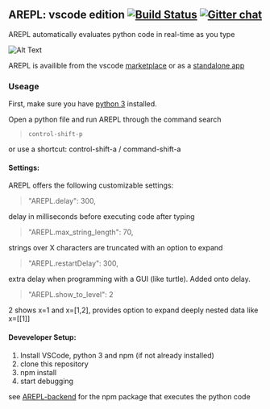 ## AREPL: vscode edition [![Build Status](https://travis-ci.org/Almenon/AREPL-vscode.svg?branch=master)](https://travis-ci.org/Almenon/AREPL-vscode) [![Gitter chat](https://badges.gitter.im/arepl/gitter.png)](https://gitter.im/arepl/lobby)

AREPL automatically evaluates python code in real-time as you type

![Alt Text](https://raw.githubusercontent.com/Almenon/AREPL-vscode/master/example.gif)

AREPL is availible from the vscode [marketplace](https://marketplace.visualstudio.com/items?itemName=almenon.arepl#overview) or as a [standalone app](https://github.com/Almenon/AREPL)

### Useage

First, make sure you have [python 3](https://www.python.org/downloads/) installed.

Open a python file and run AREPL through the command search

>     control-shift-p

or use a shortcut: control-shift-a / command-shift-a

#### Settings:

AREPL offers the following customizable settings:

> "AREPL.delay": 300,

delay in milliseconds before executing code after typing

> "AREPL.max_string_length": 70,

strings over X characters are truncated with an option to expand

> "AREPL.restartDelay": 300,

extra delay when programming with a GUI (like turtle).  Added onto delay.

> "AREPL.show_to_level": 2

2 shows x=1 and x=[1,2], provides option to expand deeply nested data like x=[[1]]

#### Deveveloper Setup:

1. Install VSCode, python 3 and npm (if not already installed)
2. clone this repository
3. npm install
4. start debugging

see [AREPL-backend](https://github.com/Almenon/AREPL-backend) for the npm package that executes the python code
